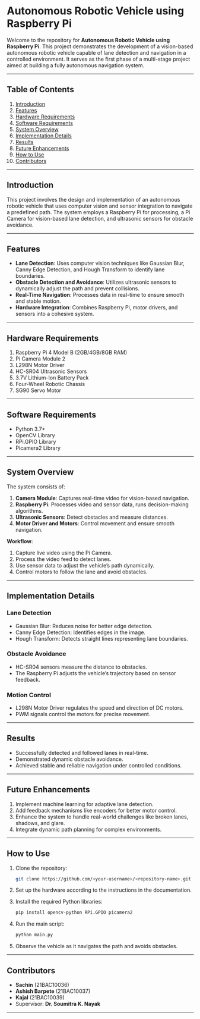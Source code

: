 # Autonomous Robotic Vehicle using Raspberry Pi

Welcome to the repository for **Autonomous Robotic Vehicle using Raspberry Pi**. This project demonstrates the development of a vision-based autonomous robotic vehicle capable of lane detection and navigation in a controlled environment. It serves as the first phase of a multi-stage project aimed at building a fully autonomous navigation system.

---

## Table of Contents

1. [Introduction](#introduction)
2. [Features](#features)
3. [Hardware Requirements](#hardware-requirements)
4. [Software Requirements](#software-requirements)
5. [System Overview](#system-overview)
6. [Implementation Details](#implementation-details)
7. [Results](#results)
8. [Future Enhancements](#future-enhancements)
9. [How to Use](#how-to-use)
10. [Contributors](#contributors)

---

## Introduction

This project involves the design and implementation of an autonomous robotic vehicle that uses computer vision and sensor integration to navigate a predefined path. The system employs a Raspberry Pi for processing, a Pi Camera for vision-based lane detection, and ultrasonic sensors for obstacle avoidance.

---

## Features

- **Lane Detection**: Uses computer vision techniques like Gaussian Blur, Canny Edge Detection, and Hough Transform to identify lane boundaries.
- **Obstacle Detection and Avoidance**: Utilizes ultrasonic sensors to dynamically adjust the path and prevent collisions.
- **Real-Time Navigation**: Processes data in real-time to ensure smooth and stable motion.
- **Hardware Integration**: Combines Raspberry Pi, motor drivers, and sensors into a cohesive system.

---

## Hardware Requirements

1. Raspberry Pi 4 Model B (2GB/4GB/8GB RAM)
2. Pi Camera Module 2
3. L298N Motor Driver
4. HC-SR04 Ultrasonic Sensors
5. 3.7V Lithium-Ion Battery Pack
6. Four-Wheel Robotic Chassis
7. SG90 Servo Motor

---

## Software Requirements

- Python 3.7+
- OpenCV Library
- RPi.GPIO Library
- Picamera2 Library

---

## System Overview

The system consists of:

1. **Camera Module**: Captures real-time video for vision-based navigation.
2. **Raspberry Pi**: Processes video and sensor data, runs decision-making algorithms.
3. **Ultrasonic Sensors**: Detect obstacles and measure distances.
4. **Motor Driver and Motors**: Control movement and ensure smooth navigation.

**Workflow**:
1. Capture live video using the Pi Camera.
2. Process the video feed to detect lanes.
3. Use sensor data to adjust the vehicle’s path dynamically.
4. Control motors to follow the lane and avoid obstacles.

---

## Implementation Details

### Lane Detection
- Gaussian Blur: Reduces noise for better edge detection.
- Canny Edge Detection: Identifies edges in the image.
- Hough Transform: Detects straight lines representing lane boundaries.

### Obstacle Avoidance
- HC-SR04 sensors measure the distance to obstacles.
- The Raspberry Pi adjusts the vehicle’s trajectory based on sensor feedback.

### Motion Control
- L298N Motor Driver regulates the speed and direction of DC motors.
- PWM signals control the motors for precise movement.

---

## Results

- Successfully detected and followed lanes in real-time.
- Demonstrated dynamic obstacle avoidance.
- Achieved stable and reliable navigation under controlled conditions.

---

## Future Enhancements

1. Implement machine learning for adaptive lane detection.
2. Add feedback mechanisms like encoders for better motor control.
3. Enhance the system to handle real-world challenges like broken lanes, shadows, and glare.
4. Integrate dynamic path planning for complex environments.

---

## How to Use

1. Clone the repository:
   ```bash
   git clone https://github.com/<your-username>/<repository-name>.git
   ```

2. Set up the hardware according to the instructions in the documentation.

3. Install the required Python libraries:
   ```bash
   pip install opencv-python RPi.GPIO picamera2
   ```

4. Run the main script:
   ```bash
   python main.py
   ```

5. Observe the vehicle as it navigates the path and avoids obstacles.

---

## Contributors

- **Sachin** (21BAC10036)
- **Ashish Barpete** (21BAC10037)
- **Kajal** (21BAC10039)
- Supervisor: **Dr. Soumitra K. Nayak**

---



